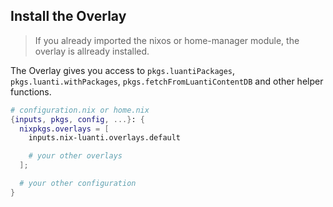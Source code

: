 ## Install the Overlay

> If you already imported the nixos or home-manager module, the overlay is allready installed.

The Overlay gives you access to `pkgs.luantiPackages`, `pkgs.luanti.withPackages`, `pkgs.fetchFromLuantiContentDB` and other helper functions.

```nix
# configuration.nix or home.nix
{inputs, pkgs, config, ...}: {
  nixpkgs.overlays = [
    inputs.nix-luanti.overlays.default

    # your other overlays
  ];

  # your other configuration
}
```
